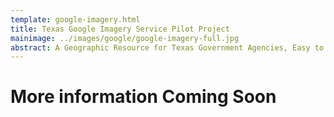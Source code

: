 ```yaml
---
template: google-imagery.html
title: Texas Google Imagery Service Pilot Project
mainimage: ../images/google/google-imagery-full.jpg
abstract: A Geographic Resource for Texas Government Agencies, Easy to Access, Utilize and Incorporate into the Work you do for the Public.
---
```

# More information Coming Soon
